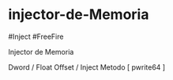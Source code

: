 # injector-de-Memoria
#Inject
#FreeFire

Injector de Memoria

Dword / Float 
Offset / Inject Metodo [ pwrite64 ]
